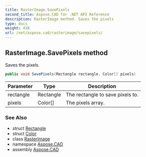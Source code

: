 ```yaml
---
title: RasterImage.SavePixels
second_title: Aspose.CAD for .NET API Reference
description: RasterImage method. Saves the pixels
type: docs
weight: 410
url: /net/aspose.cad/rasterimage/savepixels/
---
```

## RasterImage.SavePixels method

Saves the pixels.

```csharp
public void SavePixels(Rectangle rectangle, Color[] pixels)
```

| Parameter | Type | Description |
| --- | --- | --- |
| rectangle | Rectangle | The rectangle to save pixels to. |
| pixels | Color[] | The pixels array. |

### See Also

* struct [Rectangle](../../rectangle/)
* struct [Color](../../color/)
* class [RasterImage](../)
* namespace [Aspose.CAD](../../../aspose.cad/)
* assembly [Aspose.CAD](../../../)


